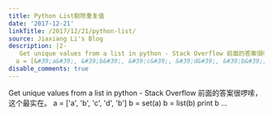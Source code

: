 ```yaml
---
title: Python List剔除重复值
date: '2017-12-21'
linkTitle: /2017/12/21/python-list/
source: Jiaxiang Li's Blog
description: |2-
   Get unique values from a list in python - Stack Overflow 前面的答案很啰嗦， 这个最实在。
  a = [&#39;a&#39;, &#39;b&#39;, &#39;c&#39;, &#39;d&#39;, &#39;b&#39;] b = set(a) b = list(b) print b  ...
disable_comments: true
---
```

 Get unique values from a list in python - Stack Overflow 前面的答案很啰嗦， 这个最实在。
a = [&#39;a&#39;, &#39;b&#39;, &#39;c&#39;, &#39;d&#39;, &#39;b&#39;] b = set(a) b = list(b) print b  ...